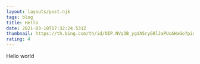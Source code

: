 ```yaml
---
layout: layouts/post.njk
tags: blog
title: Hello
date: 2021-03-10T17:32:24.531Z
thumbnail: https://th.bing.com/th/id/OIP.NVq3B_ygdASryG8lJaPUcAHaGo?pid=ImgDet&rs=1
rating: 4
---
```

Hello world